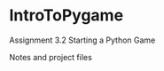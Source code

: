 # IntroToPygame
<div>
  <p>Assignment 3.2 Starting a Python Game</p>
  <p>Notes and project files</p>
</div>
